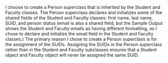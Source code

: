 I choose to create a Person superclass that is inherited by the Student and Faculty classes. 
The Person superclass declares and initializes some of the shared fields of the Student
and Faculty classes: first name, last name, SUID, and person status (email is also a shared field,
but the Sample Output shows the Student and Faculty emails as having different formatting, so I
chose to declare and initialize the email field in the Student and Faculty classes.) The primary
reason I chose to create a Person superclass is for the assignment of the SUIDs. Assigning 
the SUIDs in the Person superclass rather than in the Student and Faculty subclasses ensures
that a Student object and Faculty object will never be assigned the same SUID. 